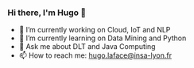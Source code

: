 ### Hi there, I'm Hugo 👋

<!--
**HugoLePoisson/HugoLePoisson** is a ✨ _special_ ✨ repository because its `README.md` (this file) appears on your GitHub profile.

Here are some ideas to get you started:
-->

- 🔭 I’m currently working on Cloud, IoT and NLP
- 🌱 I’m currently learning on Data Mining and Python
- 💬 Ask me about DLT and Java Computing
- 📫 How to reach me: hugo.laface@insa-lyon.fr
